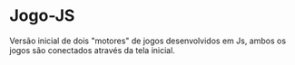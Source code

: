# Jogo-JS
Versão inicial de dois "motores" de jogos desenvolvidos em Js, ambos os jogos são conectados através da tela inicial.  

